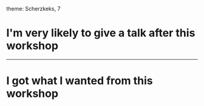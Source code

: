 theme: Scherzkeks, 7

# I'm very likely to give a talk after this workshop

---

# I got what I wanted from this workshop
